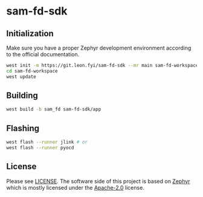 # sam-fd-sdk

## Initialization

Make sure you have a proper Zephyr development environment according to the official documentation.

```sh
west init -m https://git.leon.fyi/sam-fd-sdk --mr main sam-fd-workspace
cd sam-fd-workspace
west update
```

## Building

```sh
west build -b sam_fd sam-fd-sdk/app
```

## Flashing

```sh
west flash --runner jlink # or
west flash --runner pyocd
```

## License

Please see [LICENSE](LICENSE). The software side of this project is based on [Zephyr](https://www.zephyrproject.org) which is mostly licensed under the [Apache-2.0](http://www.apache.org/licenses/LICENSE-2.0) license.
